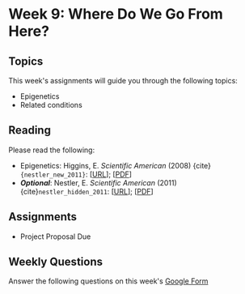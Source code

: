 # Week 9: Where Do We Go From Here?

## Topics

This week's assignments will guide you through the following topics:
* Epigenetics
* Related conditions

## Reading

Please read the following:
* Epigenetics: Higgins, E. *Scientific American* (2008) {cite}`{nestler_new_2011}`: [[URL](https://www.scientificamerican.com/article/the-new-genetics-of-mental-illness/)]; [[PDF](https://github.com/ShanEllis/capstone-genetics-domain/raw/master/papers/week9/epigenetics.pdf)]
* ***Optional***: Nestler, E. *Scientific American* (2011) {cite}`nestler_hidden_2011`: [[URL](https://www.scientificamerican.com/article/hidden-switches-in-the-mind/)]; [[PDF](https://github.com/ShanEllis/capstone-genetics-domain/raw/master/papers/week9/switches)]


## Assignments

* Project Proposal Due

## Weekly Questions

Answer the following questions on this week's [Google Form]()
 
